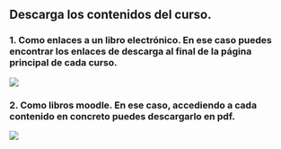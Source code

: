 ## Descarga los contenidos del curso.


### 1. Como enlaces a un libro electrónico. En ese caso puedes encontrar los enlaces de descarga al final de la página principal de cada curso.

![](https://catedu.github.io/faq-aularagon/assets/descargacursos.png)

### 2. Como libros moodle. En ese caso, accediendo a cada contenido en concreto puedes descargarlo en pdf.

![](https://catedu.github.io/faq-aularagon/assets/descargar_capitulo.gif)
